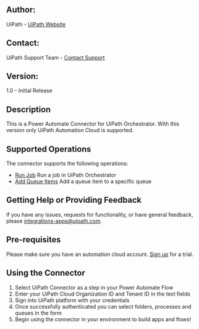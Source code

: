 ## Author:
UiPath - [UiPath Website](https://uipath.com)

## Contact:
UiPath Support Team - [Contact Support](https://www.uipath.com/company/contact-us/contact-technical-support)

## Version: 
1.0 - Initial Release

## Description
This is a Power Automate Connector for UiPath Orchestrator.
With this version only UiPath Automation Cloud is supported.

## Supported Operations
The connector supports the following operations:
- [Run Job](https://docs.uipath.com/orchestrator/docs/about-jobs)
Run a job in UiPath Orchestrator
- [Add Queue Items](https://docs.uipath.com/orchestrator/docs/about-queues-and-transactions)
Add a queue item to a specific queue

## Getting Help or Providing Feedback
If you have any issues, requests for functionality, or have general feedback, please <integrations-apps@uipath.com>.

## Pre-requisites
Please make sure you have an automation cloud account. [Sign up](https://www.uipath.com/developers/studio-download) for a trial.

## Using the Connector
1. Select UiPath Connector as a step in your Power Automate Flow
2. Enter your UiPath Cloud Organization ID and Tenant ID in the text fields
3. Sign into UiPath platform with your credentials
4. Once successfully authenticated you can select folders, processes and queues in the form
5. Begin using the connector in your environment to build apps and flows!